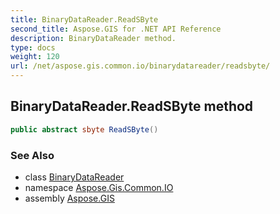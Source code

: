 ```yaml
---
title: BinaryDataReader.ReadSByte
second_title: Aspose.GIS for .NET API Reference
description: BinaryDataReader method. 
type: docs
weight: 120
url: /net/aspose.gis.common.io/binarydatareader/readsbyte/
---
```

## BinaryDataReader.ReadSByte method

```csharp
public abstract sbyte ReadSByte()
```

### See Also

* class [BinaryDataReader](../)
* namespace [Aspose.Gis.Common.IO](../../binarydatareader/)
* assembly [Aspose.GIS](../../../)


